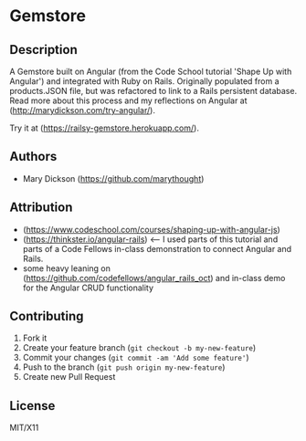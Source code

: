 # Gemstore

## Description
A Gemstore built on Angular (from the Code School tutorial 'Shape Up with Angular') and integrated with Ruby on Rails. Originally populated from a products.JSON file, but was refactored to link to a Rails persistent database. Read more about this process and my reflections on Angular at (http://marydickson.com/try-angular/).

Try it at (https://railsy-gemstore.herokuapp.com/).

## Authors

* Mary Dickson (https://github.com/marythought)

## Attribution

* (https://www.codeschool.com/courses/shaping-up-with-angular-js)
* (https://thinkster.io/angular-rails) <-- I used parts of this tutorial and parts of a Code Fellows in-class demonstration to connect Angular and Rails.
* some heavy leaning on (https://github.com/codefellows/angular_rails_oct) and in-class demo for the Angular CRUD functionality

## Contributing

1. Fork it
2. Create your feature branch (`git checkout -b my-new-feature`)
3. Commit your changes (`git commit -am 'Add some feature'`)
4. Push to the branch (`git push origin my-new-feature`)
5. Create new Pull Request

## License

MIT/X11
